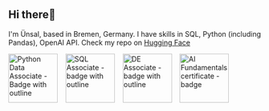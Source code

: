 ## Hi there👋

I'm Ünsal, based in Bremen, Germany. I have skills in SQL, Python (including Pandas), OpenAI API. Check my repo on [Hugging Face](https://huggingface.co/barflyman)


<a href="https://www.datacamp.com/certificate/PDA0019770633641#">
<img width="98" alt="Python Data Associate - Badge with outline" src="https://github.com/user-attachments/assets/eafe1779-8671-4a4a-92f4-3df7f64cce91"></a>
&nbsp&nbsp
<a href="https://www.datacamp.com/certificate/SQA0017609578083#">
<img width="98" alt="SQL Associate - badge with outline" src="https://github.com/user-attachments/assets/4ff9d7d0-be4f-4ce7-9daa-c55f9ecc10e6"></a>
&nbsp&nbsp
<a href="https://www.datacamp.com/certificate/DEA0017243849255#">
<img width="98" alt="DE Associate - badge with outline" src="https://github.com/user-attachments/assets/e3d19d47-34c0-47ac-8a77-57a8615122c1"></a>
&nbsp&nbsp
<a href="https://www.datacamp.com/skill-verification/AIF0023982734243#">
<img width="98" alt="AI Fundamentals certificate - badge" src="https://github.com/user-attachments/assets/d0bb4dd3-24d0-4e4a-8f00-d9553433918c"></a>

<!--![Uploading Python Data Associate - Badge with outline.png…]()

**barflyman/barflyman** is a ✨ _special_ ✨ repository because its `README.md` (this file) appears on your GitHub profile.

Here are some ideas to get you started:

- 🔭 I’m currently working on ...
- 🌱 I’m currently learning ...
- 👯 I’m looking to collaborate on ...
- 🤔 I’m looking for help with ...
- 💬 Ask me about ...
- 📫 How to reach me: ...
- 😄 Pronouns: ...
- ⚡ Fun fact: ...
-->
